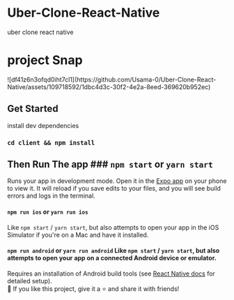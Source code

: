 # Uber-Clone-React-Native
uber clone react native

<h1>project Snap</h1>
![df41z6n3ofqd0iht7cl1](https://github.com/Usama-0/Uber-Clone-React-Native/assets/109718592/1dbc4d3c-30f2-4e2a-8eed-369620b952ec)

## Get Started 
install dev dependencies
### `cd client && npm install` 
 ## Then Run The app ### `npm start` or `yarn start`
Runs your app in development mode. Open it in the [Expo app](https://expo.io) on your phone to view it.
It will reload if you save edits to your files, and you will see build errors and logs in the terminal.
#### `npm run ios` or `yarn run ios`
Like `npm start` / `yarn start`, but also attempts to open your app in the iOS Simulator if you're on a Mac and have it installed.
#### `npm run android` or `yarn run android` Like `npm start` / `yarn start`, but also attempts to open your app on a connected Android device or emulator.
Requires an installation of Android build tools (see [React Native docs](https://facebook.github.io/react-native/docs/getting-started.html) for detailed setup).
<br /> 
💙 If you like this project, give it a ⭐ and share it with friends!
